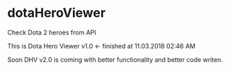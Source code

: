 # dotaHeroViewer
Check Dota 2 heroes from API

This is Dota Hero Viewer v1.0 <- finished at 11.03.2018 02:46 AM

Soon DHV v2.0 is coming with better functionality and better code writen.
